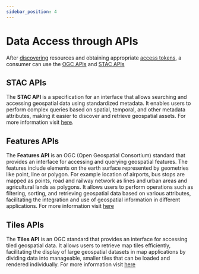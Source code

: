 ```yaml
---
sidebar_position: 4
---
```

 
 
# Data Access through APIs
After [discovering](./consumer_data_discovery.md) resources and obtaining appropriate [access tokens](./consumer_obtaining_access_token.md), a consumer can use the [OGC APIs](https://geoserver.dx.gsx.org.in/api?f=html) and [STAC APIs](https://geoserver.dx.gsx.org.in/stac/api?f=html)

## STAC APIs
The **STAC API** is a specification for an interface that allows searching and accessing geospatial data using standardized metadata. It enables users to perform complex queries based on spatial, temporal, and other metadata attributes, making it easier to discover and retrieve geospatial assets. For more information visit [here](https://stacspec.org/en).

## Features APIs

The **Features API** is an OGC (Open Geospatial Consortium) standard that provides an interface for accessing and querying geospatial features. The features include elements on the earth surface represented by geometries like point, line or polygon. For example location of airports, bus stops are mapped as points, road and railway network as lines and urban areas and agricultural lands as polygons. It allows users to perform operations such as filtering, sorting, and retrieving geospatial data based on various attributes, facilitating the integration and use of geospatial information in different applications. For more information visit [here](https://ogcapi.ogc.org/features/)

## Tiles APIs
The **Tiles API** is an OGC standard that provides an interface for accessing tiled geospatial data. It allows users to retrieve map tiles efficiently, facilitating the display of large geospatial datasets in map applications by dividing data into manageable, smaller tiles that can be loaded and rendered individually. For more information visit [here](https://ogcapi.ogc.org/tiles/)

